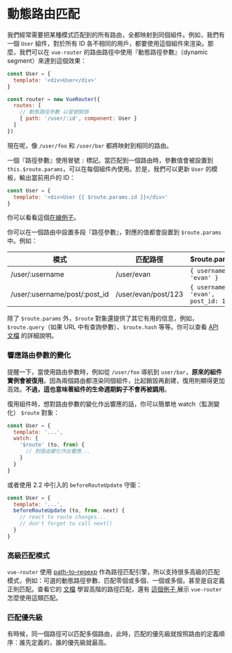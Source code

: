 
# 動態路由匹配

我們經常需要把某種模式匹配到的所有路由，全都映射到同個組件。例如，我們有一個 `User` 組件，對於所有 ID 各不相同的用戶，都要使用這個組件來渲染。那麼，我們可以在  `vue-router` 的路由路徑中使用『動態路徑參數』（dynamic segment）來達到這個效果：

``` js
const User = {
  template: '<div>User</div>'
}

const router = new VueRouter({
  routes: [
    // 動態路徑參數 以冒號開頭
    { path: '/user/:id', component: User }
  ]
})
```

現在呢，像 `/user/foo` 和 `/user/bar` 都將映射到相同的路由。

一個『路徑參數』使用冒號 `:` 標記。當匹配到一個路由時，參數值會被設置到
 `this.$route.params`，可以在每個組件內使用。於是，我們可以更新 `User` 的模板，輸出當前用戶的 ID：

``` js
const User = {
  template: '<div>User {{ $route.params.id }}</div>'
}
```

你可以看看這個[在線例子](https://jsfiddle.net/yyx990803/4xfa2f19/)。

你可以在一個路由中設置多段『路徑參數』，對應的值都會設置到 `$route.params` 中。例如：

| 模式 | 匹配路徑 | $route.params |
|---------|------|--------|
| /user/:username | /user/evan | `{ username: 'evan' }` |
| /user/:username/post/:post_id | /user/evan/post/123 | `{ username: 'evan', post_id: 123 }` |

除了 `$route.params` 外，`$route` 對象還提供了其它有用的信息，例如，`$route.query`（如果 URL 中有查詢參數）、`$route.hash` 等等。你可以查看 [API 文檔](../api/route-object.md) 的詳細說明。

### 響應路由參數的變化

提醒一下，當使用路由參數時，例如從 `/user/foo` 導航到 `user/bar`，**原來的組件實例會被復用**。因為兩個路由都渲染同個組件，比起銷毀再創建，復用則顯得更加高效。**不過，這也意味著組件的生命週期鈎子不會再被調用**。

復用組件時，想對路由參數的變化作出響應的話，你可以簡單地 watch（監測變化） `$route` 對象：

``` js
const User = {
  template: '...',
  watch: {
    '$route' (to, from) {
      // 對路由變化作出響應...
    }
  }
}
```

或者使用 2.2 中引入的 `beforeRouteUpdate` 守衛：

``` js
const User = {
  template: '...',
  beforeRouteUpdate (to, from, next) {
    // react to route changes...
    // don't forget to call next()
  }
}
```

### 高級匹配模式

`vue-router` 使用 [path-to-regexp](https://github.com/pillarjs/path-to-regexp) 作為路徑匹配引擎，所以支持很多高級的匹配模式，例如：可選的動態路徑參數、匹配零個或多個、一個或多個，甚至是自定義正則匹配。查看它的 [文檔](https://github.com/pillarjs/path-to-regexp#parameters) 學習高階的路徑匹配，還有 [這個例子 ](https://github.com/vuejs/vue-router/blob/next/examples/route-matching/app.js) 展示 `vue-router` 怎麼使用這類匹配。

### 匹配優先級

有時候，同一個路徑可以匹配多個路由，此時，匹配的優先級就按照路由的定義順序：誰先定義的，誰的優先級就最高。

